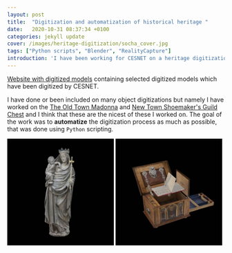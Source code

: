 ```yaml
---
layout: post
title:  "Digitization and automatization of historical heritage "
date:   2020-10-31 08:37:34 +0100
categories: jekyll update
cover: /images/heritage-digitization/socha_cover.jpg
tags: ["Python scripts", "Blender", "RealityCapture"]
introduction: 'I have been working for CESNET on a heritage digitization. I have been working on digitizing such objects like Madonna from the Old Town in Prague.'
---
```



[Website with digitized models](https://modely.cesnet.cz) containing selected digitized models which have been digitized by CESNET.

I have done or been included on many object digitizations but namely I have worked on the [The Old Town Madonna](https://modely.cesnet.cz/en/staromestska_madona.html) and [New Town Shoemaker's Guild Chest](https://modely.cesnet.cz/en/truhla.html) and I think that these are the nicest of these I worked on. The goal of the work was to **automatize** the digitization process as much as possible, that was done using `Python` scripting. 

<p float="left">
<img src="/images/heritage-digitization/socha.jpg"  width="49%"/>
<img src="/images/heritage-digitization/truhla.jpg"  width="49%"/>
</p>



